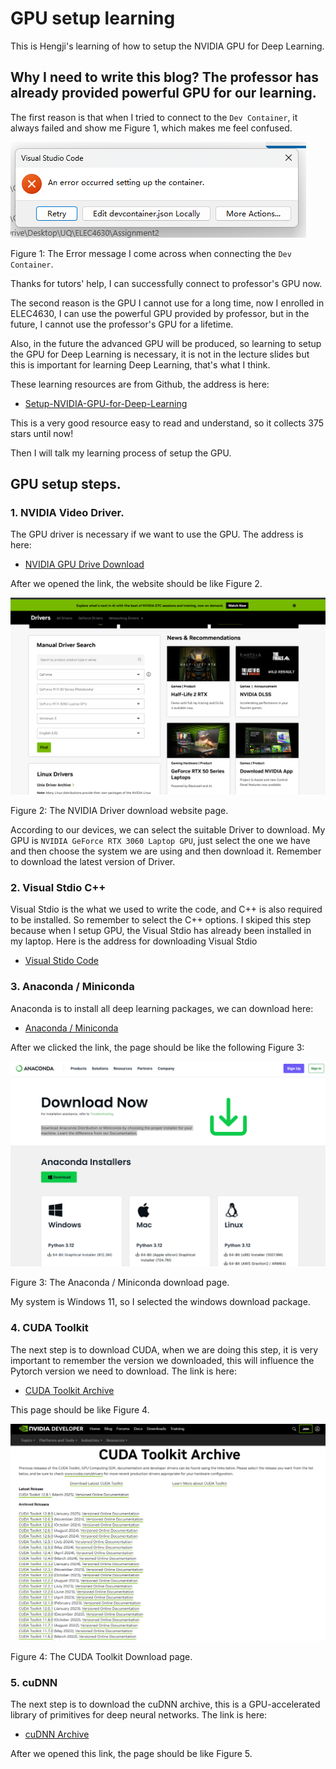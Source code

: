 # GPU setup learning

This is Hengji's learning of how to setup the NVIDIA GPU for Deep Learning.

## Why I need to write this blog? The professor has already provided powerful GPU for our learning.

The first reason is that when I tried to connect to the `Dev Container`, it always failed and show me Figure 1, which makes me feel confused.

![Error-image](blog-2-images/image1.png)

Figure 1: The Error message I come across when connecting the `Dev Container`.

Thanks for tutors' help, I can successfully connect to professor's GPU now.

The second reason is the GPU I cannot use for a long time, now I enrolled in ELEC4630, I can use the powerful GPU provided by professor, but in the future, I cannot use the professor's GPU for a lifetime. 

Also, in the future the advanced GPU will be produced, so learning to setup the GPU for Deep Learning is necessary, it is not in the lecture slides but this is important for learning Deep Learning, that's what I think.

These learning resources are from Github, the address is here:
 - [Setup-NVIDIA-GPU-for-Deep-Learning](https://github.com/entbappy/Setup-NVIDIA-GPU-for-Deep-Learning/blob/main/README.md)

This is a very good resource easy to read and understand, so it collects 375 stars until now!

Then I will talk my learning process of setup the GPU.

## GPU setup steps.

### 1. NVIDIA Video Driver.

The GPU driver is necessary if we want to use the GPU. The address is here:
 - [NVIDIA GPU Drive Download](https://www.nvidia.com/en-us/drivers/)

After we opened the link, the website should be like Figure 2.

![NVIDIA-Driver_Download](blog-2-images/image2.png)

Figure 2: The NVIDIA Driver download website page.

According to our devices, we can select the suitable Driver to download. My GPU is `NVIDIA GeForce RTX 3060 Laptop GPU`, just select the one we have and then choose the system we are using and then download it. Remember to download the latest version of Driver.

### 2. Visual Stdio C++

Visual Stdio is the what we used to write the code, and C++ is also required to be installed. So remember to select the C++ options. I skiped this step because when I setup GPU, the Visual Stdio has already been installed in my laptop. Here is the address for downloading Visual Stdio

 - [Visual Stido Code](https://code.visualstudio.com/)

### 3. Anaconda / Miniconda

Anaconda is to install all deep learning packages, we can download here:

 - [Anaconda / Miniconda](https://www.anaconda.com/download/success)

After we clicked the link, the page should be like the following Figure 3:

![Anaconda / Miniconda Download Page](blog-2-images/image3.png)

Figure 3: The Anaconda / Miniconda download page.

My system is Windows 11, so I selected the windows download package.

### 4. CUDA Toolkit

The next step is to download CUDA, when we are doing this step, it is very important to remember the version we downloaded, this will influence the Pytorch version we need to download. The link is here:

 - [CUDA Toolkit Archive](https://developer.nvidia.com/cuda-toolkit-archive)

This page should be like Figure 4.

![CUDA-Toolkit-archive](blog-2-images/image4.png)

Figure 4: The CUDA Toolkit Download page.

### 5. cuDNN 

The next step is to download the cuDNN archive, this is a GPU-accelerated library of primitives for deep neural networks. The link is here:

 - [cuDNN Archive](https://developer.nvidia.com/rdp/cudnn-archive)

After we opened this link, the page should be like Figure 5.

























